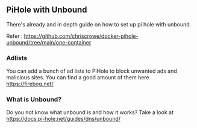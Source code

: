 ## PiHole with Unbound

There's already and in depth guide on how to set up pi hole with unbound.

Refer : https://github.com/chriscrowe/docker-pihole-unbound/tree/main/one-container

### Adlists

You can add a bunch of ad lists to PiHole to block unwanted ads and malicious sites. You can find a good amount of them here https://firebog.net/

### What is Unbound?

Do you not know what unbound is and how it works? Take a look at https://docs.pi-hole.net/guides/dns/unbound/
